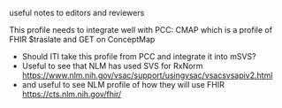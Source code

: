 useful notes to editors and reviewers

This profile needs to integrate well with PCC: CMAP which is a profile of FHIR $traslate and GET on ConceptMap
* Should ITI take this profile from PCC and integrate it into mSVS?
* Useful to see that NLM has used SVS for RxNorm https://www.nlm.nih.gov/vsac/support/usingvsac/vsacsvsapiv2.html
* and useful to see NLM profile of how they will use FHIR https://cts.nlm.nih.gov/fhir/
